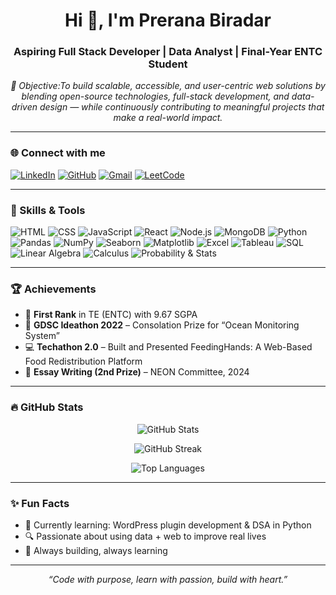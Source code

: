 <h1 align="center">Hi 👋, I'm Prerana Biradar</h1>
<h3 align="center">Aspiring Full Stack Developer | Data Analyst | Final-Year ENTC Student</h3>

<p align="center"><em>🎯 Objective:To build scalable, accessible, and user-centric web solutions by blending open-source technologies, full-stack development, and data-driven design — while continuously contributing to meaningful projects that make a real-world impact.</em></p>

---


### 🌐 Connect with me

[![LinkedIn](https://img.shields.io/badge/LinkedIn-blue?logo=linkedin&style=for-the-badge)](https://www.linkedin.com/in/prerana-biradar-a5643b267/)
[![GitHub](https://img.shields.io/badge/GitHub-100000?logo=github&logoColor=white&style=for-the-badge)](https://github.com/preranav-biradar)
[![Gmail](https://img.shields.io/badge/Gmail-D14836?logo=gmail&logoColor=white&style=for-the-badge)](mailto:preranabiradar6@gmail.com)
[![LeetCode](https://img.shields.io/badge/LeetCode-FFA116?logo=leetcode&logoColor=white&style=for-the-badge)](https://leetcode.com/u/PreranaBiradar/)


---

### 🧠 Skills & Tools

![HTML](https://img.shields.io/badge/HTML-E34F26?logo=html5&logoColor=white)
![CSS](https://img.shields.io/badge/CSS-1572B6?logo=css3&logoColor=white)
![JavaScript](https://img.shields.io/badge/JavaScript-F7DF1E?logo=javascript&logoColor=black)
![React](https://img.shields.io/badge/React-20232A?logo=react&logoColor=61DAFB)
![Node.js](https://img.shields.io/badge/Node.js-339933?logo=node.js&logoColor=white)
![MongoDB](https://img.shields.io/badge/MongoDB-4EA94B?logo=mongodb&logoColor=white)
![Python](https://img.shields.io/badge/Python-3776AB?logo=python&logoColor=white)
![Pandas](https://img.shields.io/badge/Pandas-150458?logo=pandas&logoColor=white)
![NumPy](https://img.shields.io/badge/NumPy-013243?logo=numpy&logoColor=white)
![Seaborn](https://img.shields.io/badge/Seaborn-5A4FCF?style=flat&logo=python&logoColor=white)
![Matplotlib](https://img.shields.io/badge/Matplotlib-11557c?style=flat&logo=python&logoColor=white)
![Excel](https://img.shields.io/badge/Excel-217346?logo=microsoft-excel&logoColor=white)
![Tableau](https://img.shields.io/badge/Tableau-E97627?logo=tableau&logoColor=white)
![SQL](https://img.shields.io/badge/SQL-003B57?logo=postgresql&logoColor=white)
![Linear Algebra](https://img.shields.io/badge/Linear--Algebra-Orange?style=flat&logo=mathworks&logoColor=white)
![Calculus](https://img.shields.io/badge/Calculus-Blue?style=flat&logo=python&logoColor=white)
![Probability & Stats](https://img.shields.io/badge/Probability--and--Statistics-FF6F00?style=flat&logo=chartdotjs&logoColor=white)

---

### 🏆 Achievements

- 🥇 **First Rank** in TE (ENTC) with 9.67 SGPA  
- 🧠 **GDSC Ideathon 2022** – Consolation Prize for “Ocean Monitoring System”  
- 💻 **Techathon 2.0** – Built and Presented FeedingHands: A Web-Based Food Redistribution Platform
- 📝 **Essay Writing (2nd Prize)** – NEON Committee, 2024 

---

### 🔥 GitHub Stats

<p align="center">
  <img src="https://github-readme-stats.vercel.app/api?username=preranav-biradar&show_icons=true&theme=radical" alt="GitHub Stats" />
</p>

<p align="center">
  <img src="https://github-readme-streak-stats.herokuapp.com/?user=preranav-biradar&theme=dark" alt="GitHub Streak" />
</p>

<p align="center">
  <img src="https://github-readme-stats.vercel.app/api/top-langs/?username=preranav-biradar&layout=compact&theme=tokyonight" alt="Top Languages" />
</p>

---

### ✨ Fun Facts

- 🎯 Currently learning: WordPress plugin development & DSA in Python  
- 🔍 Passionate about using data + web to improve real lives  
- 🚀 Always building, always learning

---

<p align="center"><em>“Code with purpose, learn with passion, build with heart.”</em></p>
